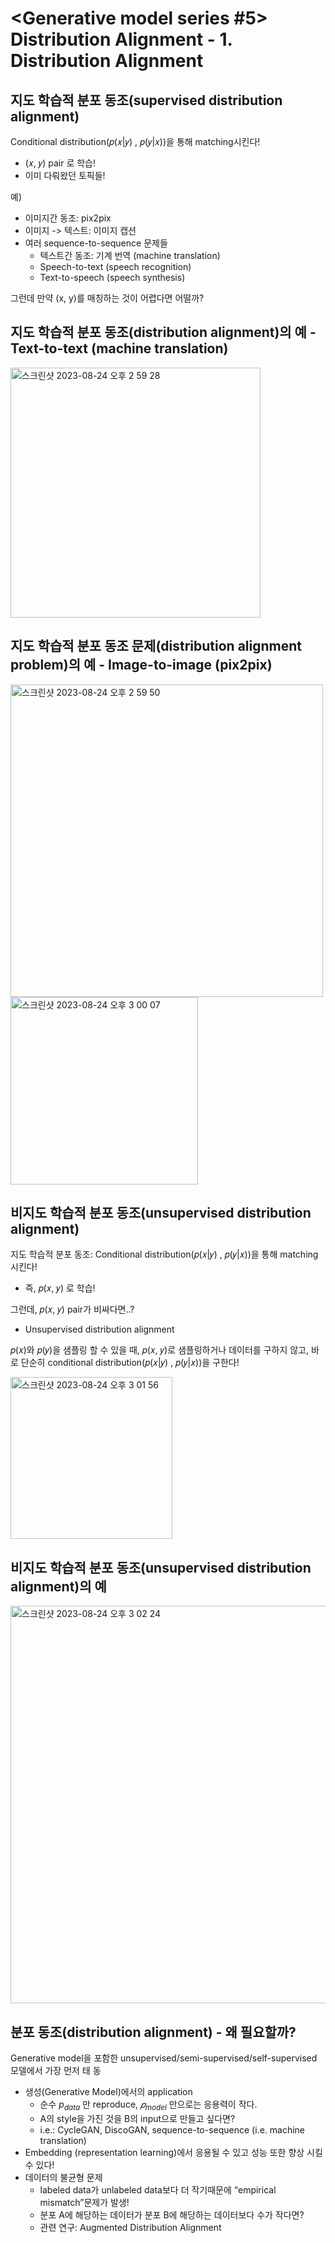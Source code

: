 # <Generative model series #5> Distribution Alignment - 1. Distribution Alignment
## 지도 학습적 분포 동조(supervised distribution alignment)
Conditional distribution(𝑝(𝑥|𝑦) , 𝑝(𝑦|𝑥))을 통해 matching시킨다!
- (𝑥, 𝑦) pair 로 학습!
- 이미 다뤄왔던 토픽들!

예)
- 이미지간 동조: pix2pix
- 이미지 -> 텍스트: 이미지 캡션
- 여러 sequence-to-sequence 문제들
  - 텍스트간 동조: 기계 번역 (machine translation)
  - Speech-to-text (speech recognition)
  - Text-to-speech (speech synthesis)

그런데 만약 (x, y)를 매칭하는 것이 어렵다면 어떨까? 

## 지도 학습적 분포 동조(distribution alignment)의 예 - Text-to-text (machine translation)
<img width="400" alt="스크린샷 2023-08-24 오후 2 59 28" src="https://github.com/joony0512/Deep_Learning_Class/assets/109457820/4d1ed76e-e90f-4294-a87a-0b57307caec8">

## 지도 학습적 분포 동조 문제(distribution alignment problem)의 예 - Image-to-image (pix2pix)
<img width="500" alt="스크린샷 2023-08-24 오후 2 59 50" src="https://github.com/joony0512/Deep_Learning_Class/assets/109457820/7f442f7e-7b8e-4a01-85a3-88bfda31c07d">

<img width="300" alt="스크린샷 2023-08-24 오후 3 00 07" src="https://github.com/joony0512/Deep_Learning_Class/assets/109457820/c82822ac-b5b7-40c9-a8b0-6785ed338c5c">

## 비지도 학습적 분포 동조(unsupervised distribution alignment)
지도 학습적 분포 동조: Conditional distribution(𝑝(𝑥|𝑦) , 𝑝(𝑦|𝑥))을 통해 matching시킨다! 
  - 즉, 𝑝(𝑥, 𝑦) 로 학습!
    
그런데, 𝑝(𝑥, 𝑦) pair가 비싸다면..? 
  - Unsupervised distribution alignment
    
𝑝(𝑥)와 𝑝(𝑦)을 샘플링 할 수 있을 때, 𝑝(𝑥, 𝑦)로 샘플링하거나 데이터를 구하지 않고, 바로 단순히 conditional distribution(𝑝(𝑥|𝑦) , 𝑝(𝑦|𝑥))을 구한다!

<img width="259" alt="스크린샷 2023-08-24 오후 3 01 56" src="https://github.com/joony0512/Deep_Learning_Class/assets/109457820/5d5a58e3-3216-42aa-bd02-585364e25b26">

## 비지도 학습적 분포 동조(unsupervised distribution alignment)의 예
<img width="636" alt="스크린샷 2023-08-24 오후 3 02 24" src="https://github.com/joony0512/Deep_Learning_Class/assets/109457820/8b558a96-f41f-4070-98f6-a246c9b77489">

## 분포 동조(distribution alignment) - 왜 필요할까?
Generative model을 포함한 unsupervised/semi-supervised/self-supervised 모델에서 가장 먼저 태
동
- 생성(Generative Model)에서의 application
  - 순수 $p_{data}$ 만 reproduce, $𝑝_{model}$ 만으로는 응용력이 작다.
  - A의 style을 가진 것을 B의 input으로 만들고 싶다면?
  - i.e.: CycleGAN, DiscoGAN, sequence-to-sequence (i.e. machine translation)
- Embedding (representation learning)에서 응용될 수 있고 성능 또한 향상 시킬 수 있다!
- 데이터의 불균형 문제
  - labeled data가 unlabeled data보다 더 작기때문에 “empirical mismatch”문제가 발생!
  - 분포 A에 해당하는 데이터가 분포 B에 해당하는 데이터보다 수가 작다면?
  - 관련 연구: Augmented Distribution Alignment
